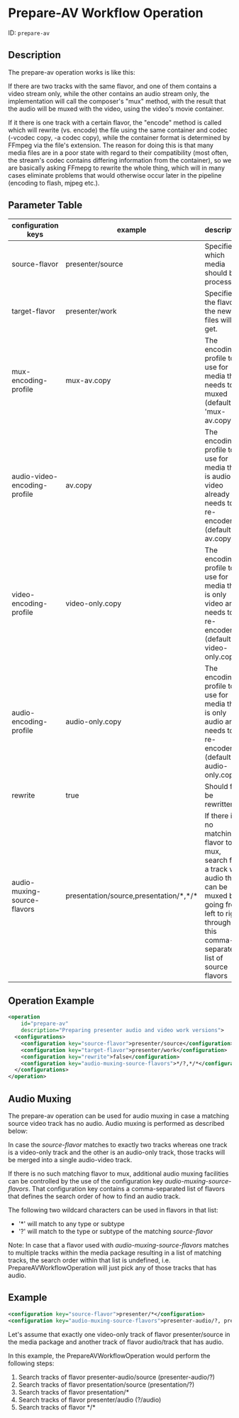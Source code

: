 Prepare-AV Workflow Operation
=============================

ID: `prepare-av`

Description
-----------

The prepare-av operation works is like this:

If there are two tracks with the same flavor, and one of them contains a video stream only, while the other contains an
audio stream only, the implementation will call the composer's "mux" method, with the result that the audio will be
muxed with the video, using the video's movie container.

If it there is one track with a certain flavor, the "encode" method is called which will rewrite (vs. encode) the file
using the same container and codec (-vcodec copy, -a codec copy), while the container format is determined by FFmpeg via
the file's extension. The reason for doing this is that many media files are in a poor state with regard to their
compatibility (most often, the stream's codec contains differing information from the container), so we are basically
asking FFmepg to rewrite the whole thing, which will in many cases eliminate problems that would otherwise occur later
in the pipeline (encoding to flash, mjpeg etc.).


Parameter Table
---------------

|configuration keys|example|description|
|------------------|-------|-----------|
|source-flavor|presenter/source|Specifies which media should be processed.|
|target-flavor|presenter/work|Specifies the flavor the new files will get.|
|mux-encoding-profile    |mux-av.copy    |The encoding profile to use for media that needs to be muxed (default is 'mux-av.copy')|
|audio-video-encoding-profile    |av.copy    |The encoding profile to use for media that is audio-video already and needs to be re-encodend (default is av.copy)     |
|video-encoding-profile    |video-only.copy    |The encoding profile to use for media that is only video and needs to be re-encodend (default is video-only.copy)     |
|audio-encoding-profile    |audio-only.copy    |The encoding profile to use for media that is only audio and needs to be re-encodend (default is audio-only.copy)     |
|rewrite    |true    |Should files be rewritten     |
|audio-muxing-source-flavors|presentation/source,presentation/\*,\*/\*    |If there is no matching flavor to mux, search for a track with audio that can be muxed by going from left to right through this comma-separated list of source flavors|


Operation Example
-----------------

```xml
<operation
    id="prepare-av"
    description="Preparing presenter audio and video work versions">
  <configurations>
    <configuration key="source-flavor">presenter/source</configuration>
    <configuration key="target-flavor">presenter/work</configuration>
    <configuration key="rewrite">false</configuration>
    <configuration key="audio-muxing-source-flavors">*/?,*/*</configuration>
  </configurations>
</operation>
```


Audio Muxing
------------

The prepare-av operation can be used for audio muxing in case a matching source video track has no audio. Audio
muxing is performed as described below:

In case the *source-flavor* matches to exactly two tracks whereas one track is a video-only track and the other is an
audio-only track, those tracks will be merged into a single audio-video track.

If there is no such matching flavor to mux, additional audio muxing facilities can be controlled by the use of the
configuration key *audio-muxing-source-flavors*. That configuration key contains a comma-separated list of flavors that
defines the search order of how to find an audio track.

The following two wildcard characters can be used in flavors in that list:

* '\*' will match to any type or subtype
* '?' will match to the type or subtype of the matching *source-flavor*

Note: In case that a flavor used with *audio-muxing-source-flavors* matches to multiple tracks within the media package
resulting in a list of matching tracks, the search order within that list is undefined, i.e. PrepareAVWorkflowOperation
will just pick any of those tracks that has audio.


Example
-------

```xml
<configuration key="source-flavor">presenter/*</configuration>
<configuration key="audio-muxing-source-flavors">presenter-audio/?, presentation/?,presentation/*,?/audio,*/*</configuration>
```

Let's assume that exactly one video-only track of flavor presenter/source in the media package and another track of
flavor audio/track that has audio.

In this example, the PrepareAVWorkflowOperation would perform the following steps:

1. Search tracks of flavor presenter-audio/source (presenter-audio/?)
2. Search tracks of flavor presentation/source (presentation/?)
3. Search tracks of flavor presentation/\*
4. Search tracks of flavor presenter/audio (?/audio)
5. Search tracks of flavor \*/\*
